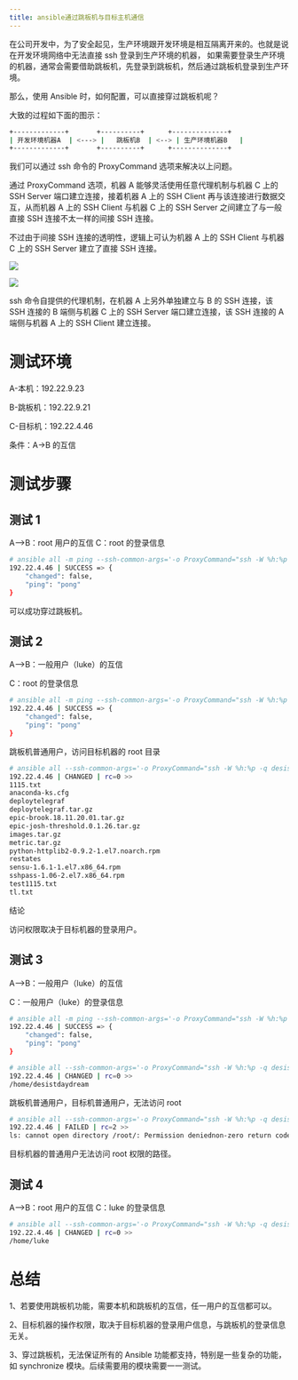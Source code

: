 ```yaml
---
title: ansible通过跳板机与目标主机通信
---
```


在公司开发中，为了安全起见，生产环境跟开发环境是相互隔离开来的。也就是说在开发环境网络中无法直接 ssh 登录到生产环境的机器， 如果需要登录生产环境的机器，通常会需要借助跳板机，先登录到跳板机，然后通过跳板机登录到生产环境。

那么，使用 Ansible 时，如何配置，可以直接穿过跳板机呢？

大致的过程如下面的图示：

```bash
+-------------+       +----------+      +--------------+
| 开发环境机器A  | <---> |   跳板机B  | <--> | 生产环境机器B   |
+-------------+       +----------+      +--------------+
```

我们可以通过 ssh 命令的 ProxyCommand 选项来解决以上问题。

通过 ProxyCommand 选项，机器 A 能够灵活使用任意代理机制与机器 C 上的 SSH Server 端口建立连接，接着机器 A 上的 SSH Client 再与该连接进行数据交互，从而机器 A 上的 SSH Client 与机器 C 上的 SSH Server 之间建立了与一般直接 SSH 连接不太一样的间接 SSH 连接。

不过由于间接 SSH 连接的透明性，逻辑上可认为机器 A 上的 SSH Client 与机器 C 上的 SSH Server 建立了直接 SSH 连接。

![](https://notes-learning.oss-cn-beijing.aliyuncs.com/wawlgb/1616124930604-fefb5961-13b2-48ca-ad59-0e623b3bdc35.jpeg)

![](https://notes-learning.oss-cn-beijing.aliyuncs.com/wawlgb/1616124930609-2ca4dea8-3c64-4b8f-9e78-b37dd522fdba.jpeg)

ssh 命令自提供的代理机制，在机器 A 上另外单独建立与 B 的 SSH 连接，该 SSH 连接的 B 端侧与机器 C 上的 SSH Server 端口建立连接，该 SSH 连接的 A 端侧与机器 A 上的 SSH Client 建立连接。

# 测试环境

A-本机：192.22.9.23

B-跳板机：192.22.9.21

C-目标机：192.22.4.46

条件：A->B 的互信

# 测试步骤

## 测试 1

A–>B：root 用户的互信
C：root 的登录信息

```bash
# ansible all -m ping --ssh-common-args='-o ProxyCommand="ssh -W %h:%p -q root@10.0.13.251"'
192.22.4.46 | SUCCESS => {
    "changed": false,
    "ping": "pong"
}
```

可以成功穿过跳板机。

## 测试 2

A–>B：一般用户（luke）的互信

C：root 的登录信息

```bash
# ansible all -m ping --ssh-common-args='-o ProxyCommand="ssh -W %h:%p -q desistdaydream@10.0.13.251"'
192.22.4.46 | SUCCESS => {
    "changed": false,
    "ping": "pong"
}
```

跳板机普通用户，访问目标机器的 root 目录

```bash
# ansible all --ssh-common-args='-o ProxyCommand="ssh -W %h:%p -q desistdaydream@10.0.13.251"' -m command -a 'ls /root/'
192.22.4.46 | CHANGED | rc=0 >>
1115.txt
anaconda-ks.cfg
deploytelegraf
deploytelegraf.tar.gz
epic-brook.18.11.20.01.tar.gz
epic-josh-threshold.0.1.26.tar.gz
images.tar.gz
metric.tar.gz
python-httplib2-0.9.2-1.el7.noarch.rpm
restates
sensu-1.6.1-1.el7.x86_64.rpm
sshpass-1.06-2.el7.x86_64.rpm
test1115.txt
tl.txt
```

结论

访问权限取决于目标机器的登录用户。

## 测试 3

A–>B：一般用户（luke）的互信

C：一般用户（luke）的登录信息

```bash
# ansible all -m ping --ssh-common-args='-o ProxyCommand="ssh -W %h:%p -q desistdaydream@10.0.13.251"'
192.22.4.46 | SUCCESS => {
    "changed": false,
    "ping": "pong"
}
```

```bash
# ansible all --ssh-common-args='-o ProxyCommand="ssh -W %h:%p -q desistdaydream@10.0.13.251"' -m command -a 'pwd'
192.22.4.46 | CHANGED | rc=0 >>
/home/desistdaydream
```

跳板机普通用户，目标机普通用户，无法访问 root

```bash
# ansible all --ssh-common-args='-o ProxyCommand="ssh -W %h:%p -q desistdaydream@10.0.13.251"' -m command -a 'ls /root/'
192.22.4.46 | FAILED | rc=2 >>
ls: cannot open directory /root/: Permission deniednon-zero return code
```

目标机器的普通用户无法访问 root 权限的路径。

## 测试 4

A–>B：root 用户的互信
C：luke 的登录信息

```bash
# ansible all --ssh-common-args='-o ProxyCommand="ssh -W %h:%p -q desistdaydream@10.0.13.251"' -m command -a 'pwd'
192.22.4.46 | CHANGED | rc=0 >>
/home/luke
```

# 总结

1、若要使用跳板机功能，需要本机和跳板机的互信，任一用户的互信都可以。

2、目标机器的操作权限，取决于目标机器的登录用户信息，与跳板机的登录信息无关。

3、穿过跳板机，无法保证所有的 Ansible 功能都支持，特别是一些复杂的功能，如 synchronize 模块。后续需要用的模块需要一一测试。
